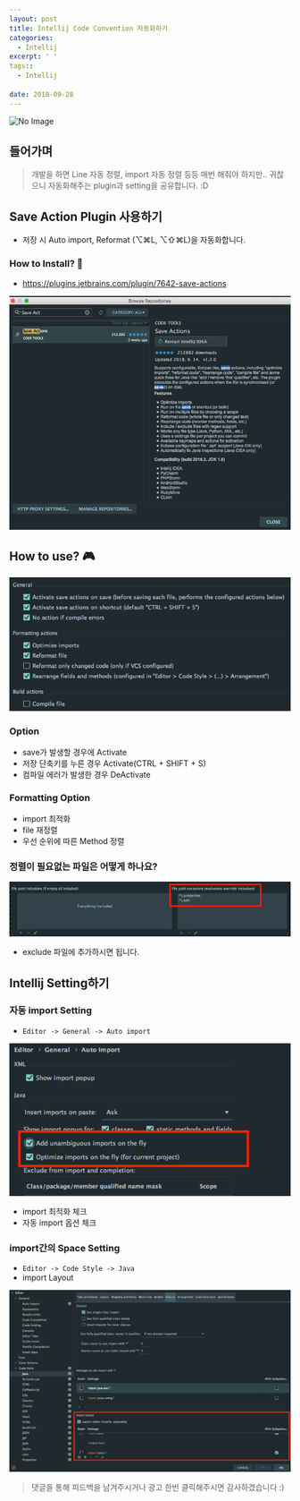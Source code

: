 ```yaml
---
layout: post
title: Intellij Code Convention 자동화하기
categories:
  - Intellij
excerpt: ' '
tags::
  - Intellij

date: 2018-09-28
---
```


![No Image](/assets/logo/Intellij.png)


## 들어가며
> 개발을 하면 Line 자동 정렬, import 자동 정렬 등등 매번 해줘야 하지만.. 귀찮으니 자동화해주는 plugin과 setting을 공유합니다. :D

## Save Action Plugin 사용하기
- 저장 시 Auto import, Reformat (⌥⌘L, ⌥⇧⌘L)을 자동화합니다.

### How to Install? 🧐
- <https://plugins.jetbrains.com/plugin/7642-save-actions>


![No Image](/assets/posts/20180928/1.png)

## How to use? 🎮

![No Image](/assets/posts/20180928/2.png)

### Option
- save가 발생할 경우에 Activate
- 저장 단축키를 누른 경우 Activate(CTRL + SHIFT + S)
- 컴파일 에러가 발생한 경우 DeActivate

### Formatting Option
- import 최적화
- file 재정렬
- 우선 순위에 따른 Method 정렬

### 정렬이 필요없는 파일은 어떻게 하나요?

![No Image](/assets/posts/20180928/3.png)

- exclude 파일에 추가하시면 됩니다.


## Intellij Setting하기

### 자동 import Setting
- `Editor -> General -> Auto import`

![No Image](/assets/posts/20180928/4.png)

- import 최적화 체크
- 자동 import 옵션 체크

### import간의 Space Setting
- `Editor -> Code Style -> Java`
- import Layout

![No Image](/assets/posts/20180928/5.png)

> 댓글을 통해 피드백을 남겨주시거나 광고 한번 클릭해주시면 감사하겠습니다 :)